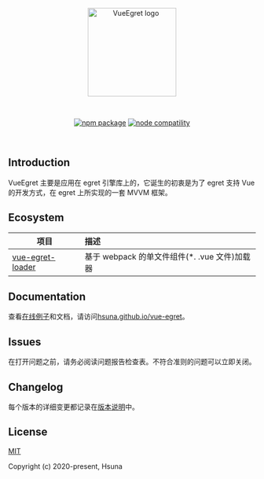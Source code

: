 <p align="center">
  <a href="https://hsuna.github.io/vue-egret/" target="_blank" rel="noopener noreferrer">
    <img width="180" src="https://hsuna.github.io/vue-egret/img/logo.png" alt="VueEgret logo">
  </a>
</p>
<br/>
<p align="center">
  <a href="https://npmjs.com/package/vue-egret"><img src="https://img.shields.io/npm/v/vue-egret.svg" alt="npm package"></a>
  <a href="https://nodejs.org/en/about/releases/"><img src="https://img.shields.io/node/v/vue-egret.svg" alt="node compatility"></a>
</p>
<br/>

## Introduction

VueEgret 主要是应用在 egret 引擎库上的，它诞生的初衷是为了 egret 支持 Vue 的开发方式，在 egret 上所实现的一套 MVVM 框架。

## Ecosystem

| 项目                                                          | 描述                                           |
| ------------------------------------------------------------- | :--------------------------------------------- |
| [vue-egret-loader](https://github.com/hsuna/vue-egret-loader) | 基于 webpack 的单文件组件(\*. .vue 文件)加载器 |

## Documentation

查看[在线例子](https://hsuna.github.io/vue-egret/examples)和文档，请访问[hsuna.github.io/vue-egret](https://hsuna.github.io/vue-egret/)。

## Issues

在打开问题之前，请务必阅读问题报告检查表。不符合准则的问题可以立即关闭。

## Changelog

每个版本的详细变更都记录在[版本说明](https://github.com/hsuna/vue-egret/releases/)中。

## License

[MIT](https://opensource.org/licenses/MIT)

Copyright (c) 2020-present, Hsuna

